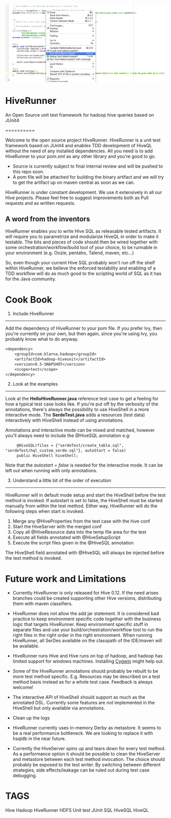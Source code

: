 ![ScreenShot](/images/HiveRunnerSplash.png)

HiveRunner
==========

An Open Source unit test framework for hadoop hive queries based on JUnit4

==========

Welcome to the open source project HiveRunner. HiveRunner is a unit test framework based on JUnit4 and enables TDD development of HiveQL without the need of any installed dependencies. All you need is to add HiveRunner to your pom.xml as any other library and you're good to go.

- Source is currently subject to final internal review and will be pushed to this repo soon.
- A pom file will be attached for building the binary artifact and we will try to get the artifact up on maven central as soon as we can.

HiveRunner is under constant development. We use it extensively in all our Hive projects. Please feel free to suggest improvements both as Pull requests and as written requests.


A word from the inventors
---------
HiveRunner enables you to write Hive SQL as releasable tested artifacts. It will require you to parametrize and modularize HiveQL in order to make it testable. The bits and pieces of code should then be wired together with some orchestration/workflow/build tool of your choice, to be runnable in your environment (e.g. Oozie, pentaho, Talend, maven, etc…) 

So, even though your current Hive SQL probably won't run off the shelf within HiveRunner, we believe the enforced testability and enabling of a TDD workflow will do as much good to the scripting world of SQL as it has for the Java community.



Cook Book
==========

1. Include HiveRunner
----------
Add the dependency of HiveRunner to your pom file.  If you prefer Ivy, then you're currently on your own, but then again, since you're using Ivy, you probably know what to do anyway.

    <dependency>
        <groupId>com.klarna.hadoop</groupId>
        <artifactId>hadoop-hiveunit</artifactId>
        <version>0.5-SNAPSHOT</version>
        <scope>test</scope>
    </dependency>


2. Look at the examples
----------
Look at the **HelloHiveRunner.java** reference test case to get a feeling for how a typical test case looks like. If you're put off by the verbosity of the annotations, there's always the possibility to use HiveShell in a more interactive mode.  The **SerdeTest.java** adds a resources (test data) interactively with HiveShell instead of using annotations.

Annotations and interactive mode can be mixed and matched, however you'll always need to include the @HiveSQL annotation e.g:

         @HiveSQL(files = {"serdeTest/create_table.sql", "serdeTest/hql_custom_serde.sql"}, autoStart = false)
         public HiveShell hiveShell;

Note that the *autostart = false* is needed for the interactive mode. It can be left out when running with only annotations.


3. Understand a little bit of the order of execution
----------
HiveRunner will in default mode setup and start the HiveShell before the test method is invoked. If autostart is set to false, the HiveShell must be started manually from within the test method. Either way, HiveRunner will do the following steps when start is invoked.

1. Merge any @HiveProperties from the test case with the hive conf
2. Start the HiveServer with the merged conf
3. Copy all @HiveResource data into the temp file area for the test
4. Execute all fields annotated with @HiveSetupScript
5. Execute the script files given in the @HiveSQL annotation

The HiveShell field annotated with @HiveSQL will always be injected before the test method is invoked.


Future work and Limitations
============
* Currently HiveRunner is only released for Hive 0.12. If the need arises branches could be created supporting other Hive versions, distributing them with maven classifiers.

* HiveRunner does not allow the add jar statement. It is considered bad practice to keep environment specific code together with the business logic that targets HiveRunner. Keep environment specific stuff in separate files and use your build/orchestration/workflow tool to run the right files in the right order in the right environment. When running HiveRunner, all SerDes available on the classpath of the IDE/maven will be available.

* HiveRunner runs Hive and Hive runs on top of hadoop, and hadoop has limited support for windows machines. Installing [Cygwin](http://www.cygwin.com/ "Cygwin") might help out.

* Some of the HiveRunner annotations should probably be rebuilt to be more test method specific. E.g. Resources may be described on a test method basis instead as for a whole test case. Feedback is always welcome!
* The interactive API of HiveShell should support as much as the annotated DSL. Currently some features are not implemented in the HiveShell but only available via annotations.
 
* Clean up the logs

* HiveRunner currently uses in-memory Derby as metastore. It seems to be a real performance bottleneck. We are looking to replace it with hsqldb in the near future.

* Currently the HiveServer spins up and tears down for every test method. As a performance option it should be possible to clean the HiveServer and metastore between each test method invocation. The choice should probably be exposed to the test writer. By switching between different strategies, side effects/leakage can be ruled out during test case debugging.


TAGS
=========
Hive Hadoop HiveRunner HDFS Unit test JUnit SQL HiveSQL HiveQL
